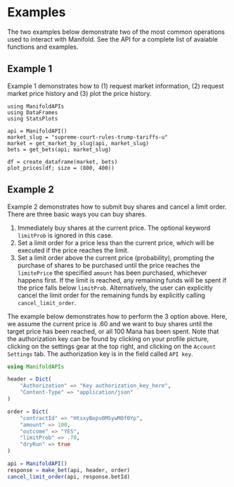 # Examples

The two examples below demonstrate two of the most common operations used to interact with Manifold. See the API for a complete list of avaiable functions and examples. 

## Example 1


Example 1 demonstrates how to (1) request market information, (2) request market price history and (3) plot the price history.

```@example
using ManifoldAPIs
using DataFrames 
using StatsPlots 

api = ManifoldAPI()
market_slug = "supreme-court-rules-trump-tariffs-u"
market = get_market_by_slug(api, market_slug)
bets = get_bets(api; market_slug)

df = create_dataframe(market, bets)
plot_prices(df; size = (800, 400))
```

## Example 2

Example 2 demonstrates how to submit buy shares and cancel a limit order. There are three basic ways you can buy shares. 

1. Immediately buy shares at the current price. The optional keyword `limitProb` is ignored in this case.
2. Set a limit order for a price less than the current price, which will be executed if the price reaches the limit. 
3. Set a limit order above the current price (probability), prompting the purchase of shares to be purchased until the price reaches the `limitePrice` the specified `amount` has been purchased, whichever happens first. If the limit is reached, any remaining funds will be spent if the price falls below `limitProb`. Alternatively, the user can explicitly cancel the limit order for the remaining funds by explicitly calling `cancel_limit_order`. 


The example below demonstrates how to perform the 3 option above. Here, we assume the current price is .60 and we want to buy shares until the target price has been reached, or all 100 Mana has been spent. Note that the authorization key can be found by clicking on your profile picture, clicking on the settings gear at the top right, and clicking on the `Account Settings` tab. The authorization key is in the field called `API key`.

```julia 
using ManifoldAPIs

header = Dict(
    "Authorization" => "Key authorization_key_here",
    "Content-Type" => "application/json"
)

order = Dict(
    "contractId" => "HtsxyBopv0MSywM0f0Yp",
    "amount" => 100,
    "outcome" => "YES",
    "limitProb" => .70,
    "dryRun" => true
)

api = ManifoldAPI()
response = make_bet(api, header, order)
cancel_limit_order(api, response.betId)
```
